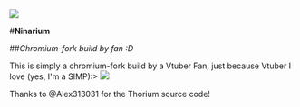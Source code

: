 <img src=https://imgur.com/prI5vhc>

#**Ninarium**

##*Chromium-fork build by fan :D*

This is simply a chromium-fork build by a Vtuber Fan, just because Vtuber I love (yes, I'm a SIMP):> <img src=https://imgur.com/0npjsgp>

Thanks to @Alex313031 for the Thorium source code!
